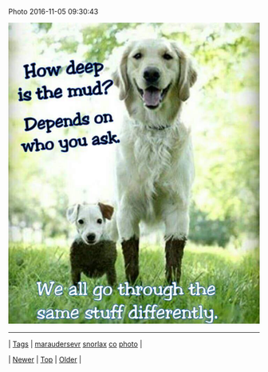 <!--
title: Photo 2016-11-05 09
date: 2020-06-28T15:27:00.134Z
tags: maraudersevr, snorlax, co, photo
-->


Photo 2016-11-05 09:30:43

![](152761707349-0.jpg)

<!--BOTTOM-POST-NAVIGATION-->
---

| [Tags](tags.md) | [maraudersevr](tag-maraudersevr.md) [snorlax](tag-snorlax.md) [co](tag-co.md) [photo](tag-photo.md) |

| [Newer](152735110910.md) | [Top](index.md) | [Older](152767410745.md) |